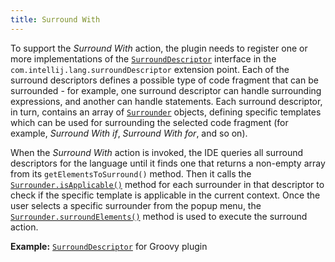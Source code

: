 ```yaml
---
title: Surround With
---
```

<!-- Copyright 2000-2020 JetBrains s.r.o. and other contributors. Use of this source code is governed by the Apache 2.0 license that can be found in the LICENSE file. -->

To support the _Surround With_ action, the plugin needs to register one or more implementations of the [`SurroundDescriptor`](upsource:///platform/lang-api/src/com/intellij/lang/surroundWith/SurroundDescriptor.java) interface in the `com.intellij.lang.surroundDescriptor` extension point.
Each of the surround descriptors defines a possible type of code fragment that can be surrounded - for example, one surround descriptor can handle surrounding expressions, and another can handle statements.
Each surround descriptor, in turn, contains an array of [`Surrounder`](upsource:///platform/lang-api/src/com/intellij/lang/surroundWith/Surrounder.java) objects, defining specific templates which can be used for surrounding the selected code fragment (for example, _Surround With if_, _Surround With for_, and so on).

When the _Surround With_ action is invoked, the IDE queries all surround descriptors for the language until it finds one that returns a non-empty array from its `getElementsToSurround()` method.
Then it calls the [`Surrounder.isApplicable()`](upsource:///platform/lang-api/src/com/intellij/lang/surroundWith/Surrounder.java) method for each surrounder in that descriptor to check if the specific template is applicable in the current context.
Once the user selects a specific surrounder from the popup menu, the [`Surrounder.surroundElements()`](upsource:///platform/lang-api/src/com/intellij/lang/surroundWith/Surrounder.java) method is used to execute the surround action.

**Example:**
[`SurroundDescriptor`](upsource:///plugins/groovy/src/org/jetbrains/plugins/groovy/lang/surroundWith/GroovySurroundDescriptor.java) for Groovy plugin
